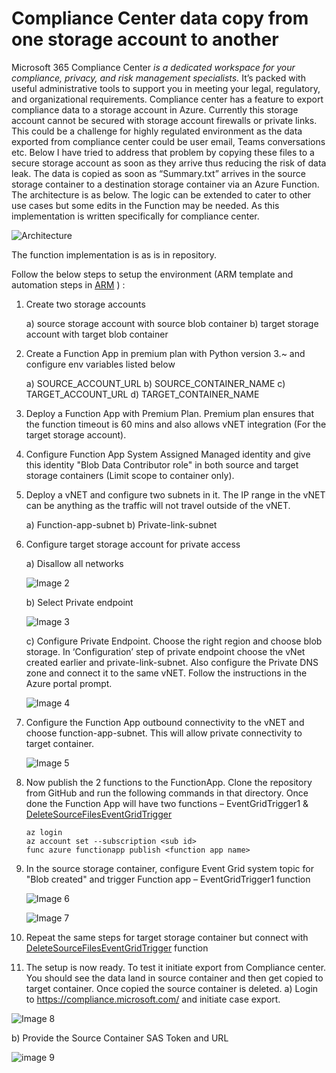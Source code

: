 ﻿# Compliance Center data copy from one storage account to another

Microsoft 365 Compliance Center *is a dedicated workspace for your compliance, privacy, and risk management specialists.* It’s packed with useful administrative tools to support you in meeting your legal, regulatory, and organizational requirements. Compliance center has a feature to export compliance data to a storage account in Azure. Currently this storage account cannot be secured with storage account firewalls or private links. This could be a challenge for highly regulated environment as the data exported from compliance center could be user email, Teams conversations etc. Below I have tried to address that problem by copying these files to a secure storage account as soon as they arrive thus reducing the risk of data leak. The data is copied as soon as “Summary.txt”  arrives in the source storage container to a destination storage container via an Azure Function. The architecture is as below. The logic can be extended to cater to other use cases but some edits in the Function may be needed. As this implementation is written specifically for compliance center.

   ![Architecture](images/img001.jpg)

The function implementation is as is in repository. 

Follow the below steps to setup the environment (ARM template and automation steps in [ARM](ARM) ) :

1. Create two storage accounts 

   a) source storage account with source blob container
   b) target storage account with target blob container
   
2. Create a Function App in premium plan with Python version 3.~ and configure env variables listed below

   a) SOURCE\_ACCOUNT\_URL
   b) SOURCE\_CONTAINER\_NAME
   c) TARGET\_ACCOUNT\_URL
   d) TARGET\_CONTAINER\_NAME
   
3. Deploy a Function App with Premium Plan. Premium plan ensures that the function timeout is 60 mins and also allows vNET integration (For the target storage account).

4. Configure Function App System Assigned Managed identity and give this identity "Blob Data Contributor role" in both source and target storage containers (Limit scope to container only).

5. Deploy a vNET and configure two subnets in it. The IP range in the vNET can be anything as the traffic will not travel outside of the vNET.

   a) Function-app-subnet 
   b) Private-link-subnet
   
6. Configure target storage account for private access

   a) Disallow all networks

      ![Image 2](images/img002.jpg)
   
   b) Select Private endpoint

      ![Image 3](images/img003.jpg)
   
   c) Configure Private Endpoint. Choose the right region and choose blob storage. In ‘Configuration’ step of private endpoint choose the vNet created earlier and private-link-subnet. Also configure the Private DNS zone and connect it to the same vNET. Follow the instructions in the Azure portal prompt.

      ![Image 4](images/img004.jpg)

7. Configure the Function App outbound connectivity to the vNET and choose function-app-subnet. This will allow private connectivity to target container.

   ![Image 5](images/img005.jpg)
   
8. Now publish the 2 functions to the FunctionApp. Clone the repository from GitHub and run the following commands in that directory. Once done the Function App will have two functions – EventGridTrigger1 & [DeleteSourceFilesEventGridTrigger](https://github.com/SahanaPrabhakar/Azure/tree/main/CopyDataBetweenStorageAccounts/DeleteSourceFilesEventGridTrigger "DeleteSourceFilesEventGridTrigger")
   ```
   az login 
   az account set --subscription <sub id>
   func azure functionapp publish <function app name>   
   ```
   
9. In the source storage container, configure Event Grid system topic for "Blob created" and trigger Function app – EventGridTrigger1 function

   ![Image 6](images/img006.jpg)

   ![Image 7](images/img007.jpg)

10. Repeat the same steps for target storage container but connect with [DeleteSourceFilesEventGridTrigger](https://github.com/SahanaPrabhakar/Azure/tree/main/CopyDataBetweenStorageAccounts/DeleteSourceFilesEventGridTrigger "DeleteSourceFilesEventGridTrigger") function
   
11. The setup is now ready. To test it initiate export from Compliance center. You should see the data land in source container and then get copied to target container. Once copied the source container is deleted.
   a) Login to <https://compliance.microsoft.com/> and initiate case export.

   ![Image 8](images/img008.jpg)
   
   b) Provide the Source Container SAS Token and URL 

   ![image 9](images/img009.jpg)
